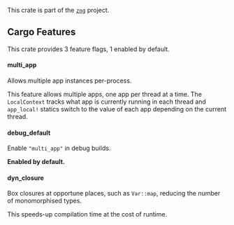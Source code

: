 <!--do doc --readme header-->
This crate is part of the [`zng`](https://github.com/zng-ui/zng?tab=readme-ov-file#crates) project.


<!--do doc --readme features-->
## Cargo Features


This crate provides 3 feature flags, 1 enabled by default.

#### multi_app
Allows multiple app instances per-process.

This feature allows multiple apps, one app per thread at a time. The `LocalContext` tracks
what app is currently running in each thread and `app_local!` statics switch to the value of each app
depending on the current thread.


#### debug_default
Enable `"multi_app"` in debug builds.



 **Enabled by default.**

#### dyn_closure
Box closures at opportune places, such as `Var::map`, reducing the number of monomorphised types.

This speeds-up compilation time at the cost of runtime.


<!--do doc --readme #SECTION-END-->


